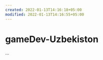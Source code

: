 ```yaml
---
created: 2022-01-13T14:16:18+05:00
modified: 2022-01-13T14:16:55+05:00
---
```


# gameDev-Uzbekiston

...
